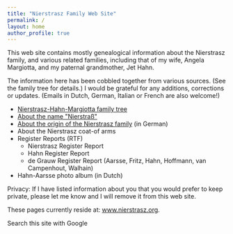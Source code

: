 ```yaml
---
title: "Nierstrasz Family Web Site"
permalink: /
layout: home
author_profile: true
---
```

This web site contains mostly genealogical information about the Nierstrasz family, and various related families, including that of my wife, Angela Margiotta, and my paternal grandmother, Jet Hahn.

The information here has been cobbled together from various sources. (See the family tree for details.) I would be grateful for any additions, corrections or updates. (Emails in Dutch, German, Italian or French are also welcome!)

- [Nierstrasz-Hahn-Margiotta family tree](/Tree/wc_toc.html)
- [About the name "Nierstraß"](/nierstrass)
- [About the origin of the Nierstrasz family](/origin) (in German)
- About the Nierstrasz coat-of arms
- Register Reports (RTF)
	- Nierstrasz Register Report
	- Hahn Register Report
	- de Grauw Register Report (Aarsse, Fritz, Hahn, Hoffmann, van Campenhout, Walhain)
- Hahn-Aarsse photo album (in Dutch)

Privacy: If I have listed information about you that you would prefer to keep private, please let me know and I will remove it from this web site.

These pages currently reside at: www.nierstrasz.org.

Search this site with Google
